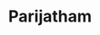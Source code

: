 ---
title: Parijatham
category: premium_deluxe
roomtype: Premium Deluxe Suites
rspec: 560 ft² / 52 m² / Park View / 2 Guests
spec:
- 560 ft2
- 2 Guests
- 1 Bed
- 1 Bathroom
para1: Very spacious room adjacent to a “Nadumuttam” (small traditional inner courtyard), where one can watch the rain in all its fury during the monsoon season.
images: 
  - src: "/images/roomdp/Premium Deluxe 2- Parijatham/Premium Deluxe Suite 4- Main.jpeg"
    alt: "image 1"
  - src: "/images/roomdp/Premium Deluxe 2- Parijatham/Premium Deluxe Suite 2- B.jpeg"
    alt: "image 2"
  - src: "/images/roomdp/Premium Deluxe 2- Parijatham/Premium Deluxe 2- C.jpeg"
    alt: "image 3"
  - src: "/images/roomdp/Premium Deluxe 2- Parijatham/Premium Deluxe 2- D.jpeg"
    alt: "image 4"
otherrooms:
- Nishagandhi
- Sankupushpam
- Canberra
---